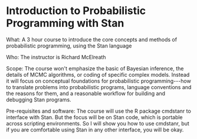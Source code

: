 # Introduction to Probabilistic Programming with Stan

What: A 3 hour course to introduce the core concepts and methods of probabilistic programming, using the Stan language

Who: The instructor is Richard McElreath

Scope: The course won't emphasize the basic of Bayesian inference, the details of MCMC algorithms, or coding of specific complex models. Instead it will focus on conceptual foundations for probabilistic programming---how to translate problems into probabilistic programs, language conventions and the reasons for them, and a reasonable workflow for building and debugging Stan programs.

Pre-requisites and software: The course will use the R package cmdstanr to interface with Stan. But the focus will be on Stan code, which is portable across scripting environments. So I will show you how to use cmdstanr, but if you are comfortable using Stan in any other interface, you will be okay.
